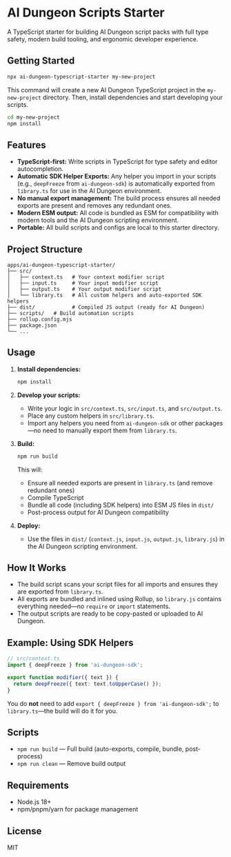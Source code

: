 # AI Dungeon Scripts Starter

A TypeScript starter for building AI Dungeon script packs with full type safety, modern build tooling, and ergonomic developer experience.

## Getting Started

```sh
npx ai-dungeon-typescript-starter my-new-project
```

This command will create a new AI Dungeon TypeScript project in the `my-new-project` directory. Then, install dependencies and start developing your scripts.

```sh
cd my-new-project
npm install
```

## Features

- **TypeScript-first:** Write scripts in TypeScript for type safety and editor autocompletion.
- **Automatic SDK Helper Exports:** Any helper you import in your scripts (e.g., `deepFreeze` from `ai-dungeon-sdk`) is automatically exported from `library.ts` for use in the AI Dungeon environment.
- **No manual export management:** The build process ensures all needed exports are present and removes any redundant ones.
- **Modern ESM output:** All code is bundled as ESM for compatibility with modern tools and the AI Dungeon scripting environment.
- **Portable:** All build scripts and configs are local to this starter directory.

## Project Structure

```plaintext
apps/ai-dungeon-typescript-starter/
├── src/
│   ├── context.ts   # Your context modifier script
│   ├── input.ts     # Your input modifier script
│   ├── output.ts    # Your output modifier script
│   └── library.ts   # All custom helpers and auto-exported SDK helpers
├── dist/            # Compiled JS output (ready for AI Dungeon)
├── scripts/   # Build automation scripts
├── rollup.config.mjs
├── package.json
└── ...
```

## Usage

1. **Install dependencies:**
   ```sh
   npm install
   ```

2. **Develop your scripts:**
   - Write your logic in `src/context.ts`, `src/input.ts`, and `src/output.ts`.
   - Place any custom helpers in `src/library.ts`.
   - Import any helpers you need from `ai-dungeon-sdk` or other packages—no need to manually export them from `library.ts`.

3. **Build:**
   ```sh
   npm run build
   ```
   This will:
   - Ensure all needed exports are present in `library.ts` (and remove redundant ones)
   - Compile TypeScript
   - Bundle all code (including SDK helpers) into ESM JS files in `dist/`
   - Post-process output for AI Dungeon compatibility

4. **Deploy:**
   - Use the files in `dist/` (`context.js`, `input.js`, `output.js`, `library.js`) in the AI Dungeon scripting environment.

## How It Works

- The build script scans your script files for all imports and ensures they are exported from `library.ts`.
- All exports are bundled and inlined using Rollup, so `library.js` contains everything needed—no `require` or `import` statements.
- The output scripts are ready to be copy-pasted or uploaded to AI Dungeon.

## Example: Using SDK Helpers

```ts
// src/context.ts
import { deepFreeze } from 'ai-dungeon-sdk';

export function modifier({ text }) {
  return deepFreeze({ text: text.toUpperCase() });
}
```
You do **not** need to add `export { deepFreeze } from 'ai-dungeon-sdk';` to `library.ts`—the build will do it for you.

## Scripts
- `npm run build` — Full build (auto-exports, compile, bundle, post-process)
- `npm run clean` — Remove build output

## Requirements
- Node.js 18+
- npm/pnpm/yarn for package management

## License
MIT
